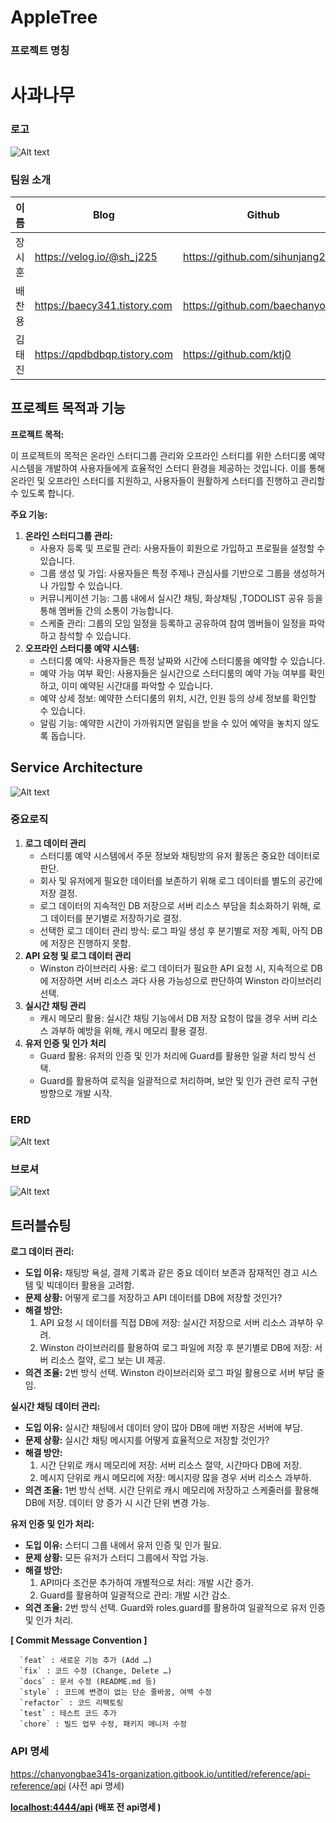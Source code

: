 # AppleTree

### 프로젝트 명칭

# 사과나무

### 로고

![Alt text](./로고.png)

### 팀원 소개

| 이름   | Blog                         | Github                          |
| ------ | ---------------------------- | ------------------------------- |
| 장시훈 | https://velog.io/@sh_j225    | https://github.com/sihunjang225 |
| 배찬용 | https://baecy341.tistory.com | https://github.com/baechanyong1 |
| 김태진 | https://qpdbdbqp.tistory.com | https://github.com/ktj0         |

## 프로젝트 목적과 기능

**프로젝트 목적:**

이 프로젝트의 목적은 온라인 스터디그룹 관리와 오프라인 스터디를 위한 스터디룸 예약 시스템을 개발하여 사용자들에게 효율적인 스터디 환경을 제공하는 것입니다. 이를 통해 온라인 및 오프라인 스터디를 지원하고, 사용자들이 원활하게 스터디를 진행하고 관리할 수 있도록 합니다.

**주요 기능:**

1. **온라인 스터디그룹 관리:**
   - 사용자 등록 및 프로필 관리: 사용자들이 회원으로 가입하고 프로필을 설정할 수 있습니다.
   - 그룹 생성 및 가입: 사용자들은 특정 주제나 관심사를 기반으로 그룹을 생성하거나 가입할 수 있습니다.
   - 커뮤니케이션 기능: 그룹 내에서 실시간 채팅, 화상채팅 ,TODOLIST 공유 등을 통해 멤버들 간의 소통이 가능합니다.
   - 스케줄 관리: 그룹의 모임 일정을 등록하고 공유하여 참여 멤버들이 일정을 파악하고 참석할 수 있습니다.
2. **오프라인 스터디룸 예약 시스템:**
   - 스터디룸 예약: 사용자들은 특정 날짜와 시간에 스터디룸을 예약할 수 있습니다.
   - 예약 가능 여부 확인: 사용자들은 실시간으로 스터디룸의 예약 가능 여부를 확인하고, 이미 예약된 시간대를 파악할 수 있습니다.
   - 예약 상세 정보: 예약한 스터디룸의 위치, 시간, 인원 등의 상세 정보를 확인할 수 있습니다.
   - 알림 기능: 예약한 시간이 가까워지면 알림을 받을 수 있어 예약을 놓치지 않도록 돕습니다.

## Service Architecture

![Alt text](./Service%20Architecture.png)

### 중요로직

1. **로그 데이터 관리**
   - 스터디룸 예약 시스템에서 주문 정보와 채팅방의 유저 활동은 중요한 데이터로 판단.
   - 회사 및 유저에게 필요한 데이터를 보존하기 위해 로그 데이터를 별도의 공간에 저장 결정.
   - 로그 데이터의 지속적인 DB 저장으로 서버 리소스 부담을 최소화하기 위해, 로그 데이터를 분기별로 저장하기로 결정.
   - 선택한 로그 데이터 관리 방식: 로그 파일 생성 후 분기별로 저장 계획, 아직 DB에 저장은 진행하지 못함.
2. **API 요청 및 로그 데이터 관리**
   - Winston 라이브러리 사용: 로그 데이터가 필요한 API 요청 시, 지속적으로 DB에 저장하면 서버 리소스 과다 사용 가능성으로 판단하여 Winston 라이브러리 선택.
3. **실시간 채팅 관리**
   - 캐시 메모리 활용: 실시간 채팅 기능에서 DB 저장 요청이 많을 경우 서버 리소스 과부하 예방을 위해, 캐시 메모리 활용 결정.
4. **유저 인증 및 인가 처리**
   - Guard 활용: 유저의 인증 및 인가 처리에 Guard를 활용한 일괄 처리 방식 선택.
   - Guard를 활용하여 로직을 일괄적으로 처리하며, 보안 및 인가 관련 로직 구현 방향으로 개발 시작.

### ERD

![Alt text](./사과나무ERD.png)

### 브로셔

![Alt text](./브로셔.png)

## 트러블슈팅

**로그 데이터 관리:**

- **도입 이유:** 채팅방 욕설, 결제 기록과 같은 중요 데이터 보존과 잠재적인 경고 시스템 및 빅데이터 활용을 고려함.
- **문제 상황:** 어떻게 로그를 저장하고 API 데이터를 DB에 저장할 것인가?
- **해결 방안:**
  1. API 요청 시 데이터를 직접 DB에 저장: 실시간 저장으로 서버 리소스 과부하 우려.
  2. Winston 라이브러리를 활용하여 로그 파일에 저장 후 분기별로 DB에 저장: 서버 리소스 절약, 로그 보는 UI 제공.
- **의견 조율:** 2번 방식 선택. Winston 라이브러리와 로그 파일 활용으로 서버 부담 줄임.

**실시간 채팅 데이터 관리:**

- **도입 이유:** 실시간 채팅에서 데이터 양이 많아 DB에 매번 저장은 서버에 부담.
- **문제 상황:** 실시간 채팅 메시지를 어떻게 효율적으로 저장할 것인가?
- **해결 방안:**
  1. 시간 단위로 캐시 메모리에 저장: 서버 리소스 절약, 시간마다 DB에 저장.
  2. 메시지 단위로 캐시 메모리에 저장: 메시지량 많을 경우 서버 리소스 과부하.
- **의견 조율:** 1번 방식 선택. 시간 단위로 캐시 메모리에 저장하고 스케줄러를 활용해 DB에 저장. 데이터 양 증가 시 시간 단위 변경 가능.

**유저 인증 및 인가 처리:**

- **도입 이유:** 스터디 그룹 내에서 유저 인증 및 인가 필요.
- **문제 상황:** 모든 유저가 스터디 그룹에서 작업 가능.
- **해결 방안:**
  1. API마다 조건문 추가하여 개별적으로 처리: 개발 시간 증가.
  2. Guard를 활용하여 일괄적으로 관리: 개발 시간 감소.
- **의견 조율:** 2번 방식 선택. Guard와 roles.guard를 활용하여 일괄적으로 유저 인증 및 인가 처리.

**[ Commit Message Convention ]**

      `feat` : 새로운 기능 추가 (Add …)
      `fix` : 코드 수정 (Change, Delete …)
      `docs` : 문서 수정 (README.md 등)
      `style` : 코드에 변경이 없는 단순 줄바꿈, 여백 수정
      `refactor` : 코드 리팩토링
      `test` : 테스트 코드 추가
      `chore` : 빌드 업무 수정, 패키지 매니저 수정

### API 명세

https://chanyongbae341s-organization.gitbook.io/untitled/reference/api-reference/api (사전 api 명세)

**[localhost:4444/api](http://localhost:4444/api) (배포 전 api명세 )**
